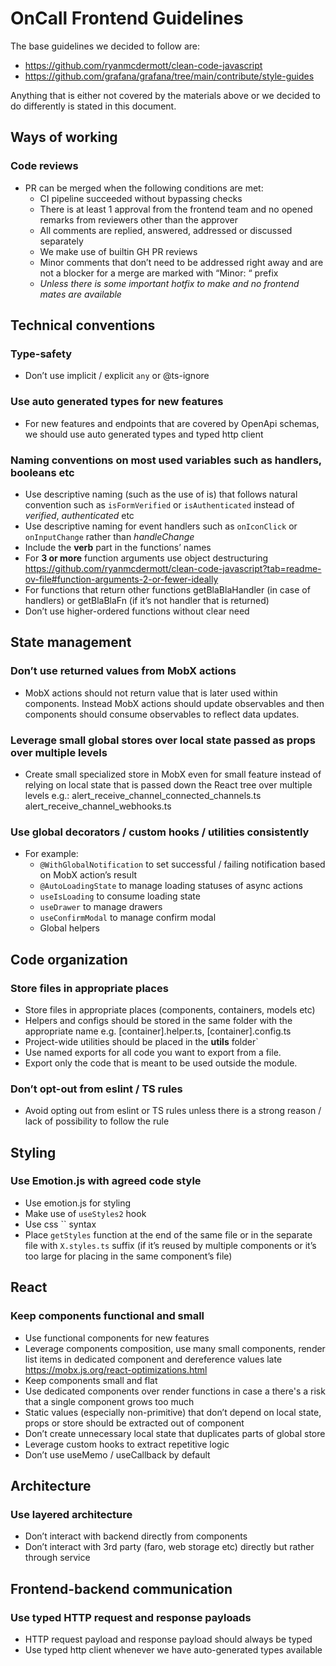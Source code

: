 # OnCall Frontend Guidelines

The base guidelines we decided to follow are:

- <https://github.com/ryanmcdermott/clean-code-javascript>
- <https://github.com/grafana/grafana/tree/main/contribute/style-guides>

Anything that is either not covered by the materials above or we decided to do differently is stated in this document.

## Ways of working

### Code reviews

- PR can be merged when the following conditions are met:
  - CI pipeline succeeded without bypassing checks
  - There is at least 1 approval from the frontend team and no opened remarks from reviewers other than the approver
  - All comments are replied, answered, addressed or discussed separately
  - We make use of builtin GH PR reviews
  - Minor comments that don’t need to be addressed right away and are not a blocker for a merge
are marked with “Minor: “ prefix
  - *Unless there is some important hotfix to make and no frontend mates are available*

## Technical conventions

### Type-safety

- Don’t use implicit / explicit `any` or @ts-ignore

### Use auto generated types for new features

- For new features and endpoints that are covered by OpenApi schemas, we should use auto generated types and
typed http client

### Naming conventions on most used variables such as handlers, booleans etc

- Use descriptive naming (such as the use of is) that follows natural convention such as `isFormVerified`
or `isAuthenticated` instead of *verified*, *authenticated* etc
- Use descriptive naming for event handlers such as `onIconClick` or `onInputChange` rather than *handleChange*
- Include the **verb** part in the functions’ names
- For **3 or more** function arguments use object destructuring
<https://github.com/ryanmcdermott/clean-code-javascript?tab=readme-ov-file#function-arguments-2-or-fewer-ideally>
- For functions that return other functions getBlaBlaHandler (in case of handlers) or getBlaBlaFn
(if it’s not handler that is returned)
- Don’t use higher-ordered functions without clear need

## State management

### Don’t use returned values from MobX actions

- MobX actions should not return value that is later used within components. Instead MobX actions should update
observables and then components should consume observables to reflect data updates.

### Leverage small global stores over local state passed as props over multiple levels

- Create small specialized store in MobX even for small feature
instead of relying on local state that is passed down the React tree over multiple levels
e.g.:
  alert_receive_channel_connected_channels.ts
  alert_receive_channel_webhooks.ts

### Use global decorators / custom hooks / utilities consistently

- For example:
  - `@WithGlobalNotification` to set successful / failing notification based on MobX action’s result
  - `@AutoLoadingState` to manage loading statuses of async actions
  - `useIsLoading` to consume loading state
  - `useDrawer` to manage drawers
  - `useConfirmModal` to manage confirm modal
  - Global helpers

## Code organization

### Store files in appropriate places

- Store files in appropriate places (components, containers, models etc)
- Helpers and configs should be stored in the same folder with the appropriate name
e.g. [container].helper.ts, [container].config.ts
- Project-wide utilities should be placed in the **utils** folder`
- Use named exports for all code you want to export from a file.
- Export only the code that is meant to be used outside the module.

### Don’t opt-out from eslint / TS rules

- Avoid opting out from eslint or TS rules unless there is a strong reason / lack of possibility to follow the rule

## Styling

### Use Emotion.js with agreed code style

- Use emotion.js for styling
- Make use of `useStyles2` hook
- Use css `` syntax
- Place `getStyles` function at the end of the same file or in the separate file with `X.styles.ts` suffix
(if it’s reused by multiple components or it’s too large for placing in the same component’s file)

## React

### Keep components functional and small

- Use functional components for new features
- Leverage components composition, use many small components, render list items in dedicated component
and dereference values late
<https://mobx.js.org/react-optimizations.html>
- Keep components small and flat
- Use dedicated components over render functions in case a there's a risk that a single component grows too much
- Static values (especially non-primitive) that don’t depend on local state, props or store should be extracted
out of component
- Don’t create unnecessary local state that duplicates parts of global store
- Leverage custom hooks to extract repetitive logic
- Don’t use useMemo / useCallback by default

## Architecture

### Use layered architecture

- Don’t interact with backend directly from components
- Don’t interact with 3rd party (faro, web storage etc) directly but rather through service

## Frontend-backend communication

### Use typed HTTP request and response payloads

- HTTP request payload and response payload should always be typed
- Use typed http client whenever we have auto-generated types available
